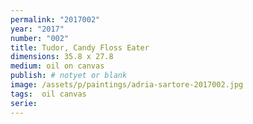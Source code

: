 ```yaml
---
permalink: "2017002"
year: "2017"
number: "002"
title: Tudor, Candy Floss Eater
dimensions: 35.8 x 27.8
medium: oil on canvas
publish: # notyet or blank
image: /assets/p/paintings/adria-sartore-2017002.jpg
tags:  oil canvas
serie:
---
```

